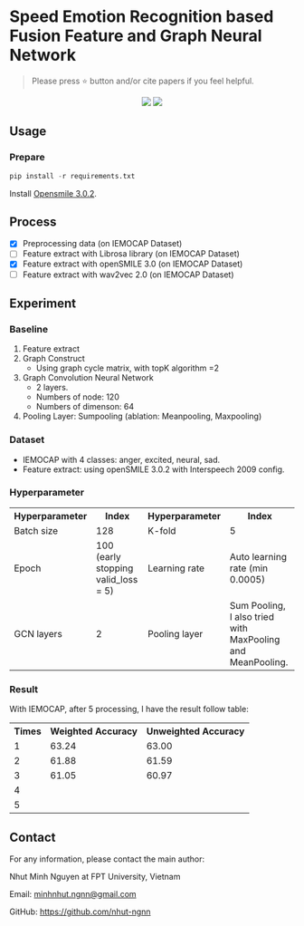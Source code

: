 # Speed Emotion Recognition based Fusion Feature and Graph Neural Network </h1>

> Please press ⭐ button and/or cite papers if you feel helpful.

<p align="center">
<img src="https://img.shields.io/badge/Last%20updated%20on-04.09.2024-brightgreen?style=for-the-badge">
<img src="https://img.shields.io/badge/Written%20by-Nguyen%20Minh%20Nhut-pink?style=for-the-badge"> 
</p>


## Usage 
### Prepare 
```python
pip install -r requirements.txt
```

Install [Opensmile 3.0.2](https://github.com/naxingyu/opensmile).

## Process
- [x] Preprocessing data (on IEMOCAP Dataset) 
- [ ] Feature extract with Librosa library (on IEMOCAP Dataset)
- [x] Feature extract with openSMILE 3.0 (on IEMOCAP Dataset)
- [ ] Feature extract with wav2vec 2.0 (on IEMOCAP Dataset)

## Experiment
### Baseline
1. Feature extract
2. Graph Construct
   - Using graph cycle matrix, with topK algorithm =2
3. Graph Convolution Neural Network
   - 2 layers.
   - Numbers of node: 120
   - Numbers of dimenson: 64
4. Pooling Layer: Sumpooling (ablation: Meanpooling, Maxpooling)
### Dataset 
- IEMOCAP with 4 classes: anger, excited, neural, sad.
- Feature extract: using openSMILE 3.0.2 with Interspeech 2009 config.
### Hyperparameter
<table>
  <tr>
    <th>Hyperparameter</th>
    <th>Index</th>
    <th>Hyperparameter</th>
    <th>Index</th>
  </tr>
  <tr>
    <td>Batch size </td>
    <td>128</td>
    <td>K-fold</td>
    <td>5</td>
  </tr>
  <tr>
    <td>Epoch</td>
    <td>100 (early stopping valid_loss = 5)</td>
    <td>Learning rate</td>
    <td>Auto learning rate (min 0.0005)</td>
  </tr>
  <tr>
    <td>GCN layers</td>
    <td>2</td>
    <td>Pooling layer</td>
    <td>Sum Pooling, I also tried with MaxPooling and MeanPooling.</td>
  </tr>
</table>

### Result
With IEMOCAP, after 5 processing, I have the result follow table:
<table>
  <tr>
    <th>Times</th>
    <th>Weighted Accuracy</th>
    <th>Unweighted Accuracy</th>
  </tr>
  <tr>
    <td>1</td>
    <td>63.24</td>
    <td>63.00</td>
  </tr>
  <tr>
    <td>2</td>
    <td>61.88</td>
    <td>61.59</td>
  </tr>
    <tr>
    <td>3</td>
    <td>61.05</td>
    <td>60.97</td>
  </tr>
    <tr>
    <td>4</td>
    <td></td>
    <td></td>
  </tr>
    <tr>
    <td>5</td>
    <td></td>
    <td></td>
  </tr>
</table>

## Contact
For any information, please contact the main author:

Nhut Minh Nguyen at FPT University, Vietnam

Email: <link>minhnhut.ngnn@gmail.com </link>

GitHub: <link>https://github.com/nhut-ngnn</link>
